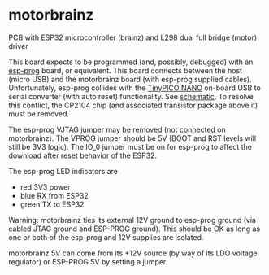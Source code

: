 # motorbrainz
PCB with ESP32 microcontroller (brainz) and L298 dual full bridge (motor) driver

This board expects to be programmed (and, possibly, debugged) with an [esp-prog](https://www.digikey.com/en/products/detail/espressif-systems/ESP-PROG/10259352) board, or equivalent.
This board connects between the host (micro USB) and the motorbrainz board (with esp-prog supplied cables).
Unfortunately, esp-prog collides with the [TinyPICO NANO](https://unexpectedmaker.com/shop/tinypico-nano) on-board USB to serial converter (with auto reset) functionality.
See [schematic](https://github.com/tinypico/tinypico-hardware/blob/master/TinyPICO%20Nano/TinyPICO%20Nano%20P1%20Schematic.pdf).
To resolve this conflict, the CP2104 chip (and associated transistor package above it) must be removed.

The esp-prog VJTAG jumper may be removed (not connected on motorbrainz).
The VPROG jumper should be 5V (BOOT and RST levels will still be 3V3 logic).
The IO_0 jumper must be on for esp-prog to affect the download after reset behavior of the ESP32.

The esp-prog LED indicators are
* red 3V3 power
* blue RX from ESP32
* green TX to ESP32

Warning: motorbrainz ties its external 12V ground to esp-prog ground (via cabled JTAG ground and ESP-PROG ground).
This should be OK as long as one or both of the esp-prog and 12V supplies are isolated.

motorbrainz 5V can come from its +12V source (by way of its LDO voltage regulator) or ESP-PROG 5V by setting a jumper.
